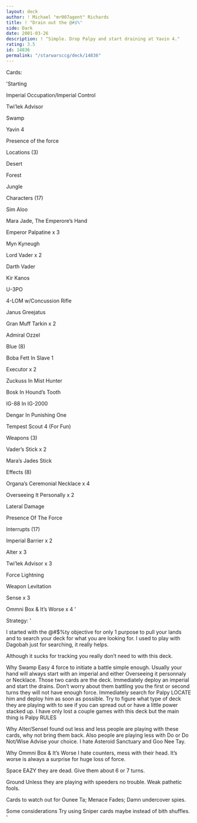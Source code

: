 ```yaml
---
layout: deck
author: ! Michael "mr007agent" Richards
title: ! "Drain out the @#$%"
side: Dark
date: 2001-03-26
description: ! "Simple. Drop Palpy and start draining at Yavin 4."
rating: 3.5
id: 14836
permalink: "/starwarsccg/deck/14836"
---
```

Cards: 

'Starting

Imperial Occupation/Imperial Control

Twi’lek Advisor

Swamp

Yavin 4

Presence of the force


Locations (3)

Desert

Forest

Jungle


Characters (17)

Sim Aloo

Mara Jade, The Emperore’s Hand

Emperor Palpatine x 3

Myn Kyneugh

Lord Vader x 2

Darth Vader

Kir Kanos

U-3PO

4-LOM w/Concussion Rifle

Janus Greejatus

Gran Muff Tarkin x 2 

Admiral Ozzel


Blue (8)

Boba Fett In Slave 1

Executor x 2

Zuckuss In Mist Hunter

Bosk In Hound’s Tooth

IG-88 In IG-2000

Dengar In Punishing One

Tempest Scout 4 (For Fun)


Weapons (3)

Vader’s Stick x 2

Mara’s Jades Stick


Effects (8)

Organa’s Ceremonial Necklace x 4

Overseeing It Personally x 2

Lateral Damage

Presence Of The Force


Interrupts (17)

Imperial Barrier x 2

Alter x 3

Twi’lek Advisor x 3

Force Lightning

Weapon Levitation

Sense x 3

Ommni Box & It’s Worse x 4 '

Strategy: '

I started with the @#$%ty objective for only 1 purpose to pull your lands and to search your deck for what you are looking for. I used to play with Dagobah just for searching, it really helps.

Although it sucks for tracking you really don’t need to with this deck.


Why Swamp Easy 4 force to initiate a battle simple enough. Usually your hand will always start with an imperial and either Overseeing it personnaly or Necklace. Those two cards are the deck. Immediately deploy an imperial and start the drains. Don’t worry about them battling you the first or second turns they will not have enough force. Immediately search for Palpy LOCATE him and deploy him as soon as possible. Try to figure what type of deck they are playing with to see if you can spread out or have a little power stacked up. I have only lost a couple games with this deck but the main thing is Palpy RULES


Why Alter/SenseI found out less and less people are playing with these cards, why not bring them back. Also people are playing less with Do or Do Not/Wise Advise your choice. I hate Asteroid Sanctuary and Goo Nee Tay.


Why Ommni Box & It’s Worse I hate counters, mess with their head. It’s worse is always a surprise for huge loss of force.


Space EAZY they are dead. Give them about 6 or 7 turns.


Ground Unless they are playing with speeders no trouble. Weak pathetic fools.


Cards to watch out for Ounee Ta; Menace Fades; Damn undercover spies.


Some considerations Try using Sniper cards maybe instead of bith shuffles.  '
